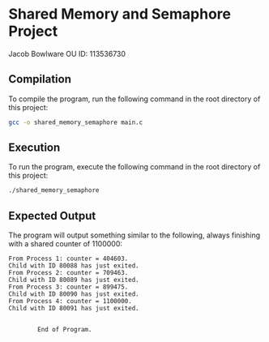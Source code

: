 # Shared Memory and Semaphore Project
Jacob Bowlware
OU ID: 113536730

## Compilation
To compile the program, run the following command in the root directory of this project:
```bash
gcc -o shared_memory_semaphore main.c
```

## Execution
To run the program, execute the following command in the root directory of this project:
```bash
./shared_memory_semaphore
```

## Expected Output
The program will output something similar to the following, always finishing with a shared counter of 1100000:
```
From Process 1: counter = 404603.
Child with ID 80088 has just exited.
From Process 2: counter = 709463.
Child with ID 80089 has just exited.
From Process 3: counter = 899475.
Child with ID 80090 has just exited.
From Process 4: counter = 1100000.
Child with ID 80091 has just exited.


        End of Program.
```
